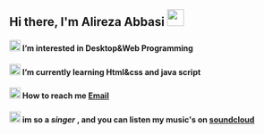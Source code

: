 ## Hi there, I'm Alireza Abbasi <img src="https://raw.githubusercontent.com/MartinHeinz/MartinHeinz/master/wave.gif" width="30px" height="30px">
#### <img src="https://github.com/alirezaabbasi-dev/alirezaabbasi-dev/assets/133563624/32a666e1-d214-482e-aae0-ac0be5cf4b07" width="20px" height="20px" > I’m interested in Desktop&Web Programming 
#### <img src="https://github.com/alirezaabbasi-dev/alirezaabbasi-dev/assets/133563624/a43768c4-1e3a-47dc-8faa-6dfd6530303a" width="20px" height="20px" > I’m currently learning Html&css and java script
#### <img src="https://github.com/alirezaabbasi-dev/alirezaabbasi-dev/assets/133563624/0d3a3a6e-b086-4703-8f1f-16a518617922" width="20px" height="20px" > How to reach me **[Email][gmail]** 
#### <img src="https://github.com/alirezaabbasi-dev/alirezaabbasi-dev/assets/133563624/6e4e1241-02ec-4b9b-81fe-22fe4435d3ff" width="20px" height="20px" > im so a _singer_ , and you can listen my music's on <a href="https://soundcloud.com/ialirezamusic">**soundcloud**</a> 


<!--Icons-Links-->      
<!--![icons8-hand-with-pen](https://github.com/alirezaabbasi-dev/alirezaabbasi-dev/assets/133563624/a43768c4-1e3a-47dc-8faa-6dfd6530303a)-->
<!--![icons8-musical-notes](https://github.com/alirezaabbasi-dev/alirezaabbasi-dev/assets/133563624/6e4e1241-02ec-4b9b-81fe-22fe4435d3ff)-->
<!--![icons8-source-code](https://github.com/alirezaabbasi-dev/alirezaabbasi-dev/assets/133563624/32a666e1-d214-482e-aae0-ac0be5cf4b07)-->
<!--![icons8-sent](https://github.com/alirezaabbasi-dev/alirezaabbasi-dev/assets/133563624/0d3a3a6e-b086-4703-8f1f-16a518617922)-->

[gmail]: mailto:alirezaabbasi001@outlook.com
